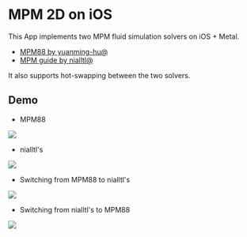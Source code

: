 # MPM 2D on iOS

This App implements two MPM fluid simulation solvers on iOS + Metal.

* [MPM88 by yuanming-hu@](https://github.com/taichi-dev/taichi/blob/master/examples/mpm88.py)
* [MPM guide by nialltl@](https://nialltl.neocities.org/articles/mpm_guide.html)

It also supports hot-swapping between the two solvers.

## Demo

* MPM88

![](Demo/mpm88.gif)

* nialltl's

![](Demo/nialltl.gif)

* Switching from MPM88 to nialltl's

![](Demo/m2n.gif)

* Switching from nialltl's to MPM88

![](Demo/n2m.gif)